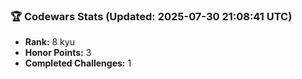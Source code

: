 ### 🏆 Codewars Stats (Updated: 2025-07-30 21:08:41 UTC)

- **Rank:** 8 kyu
- **Honor Points:** 3
- **Completed Challenges:** 1
